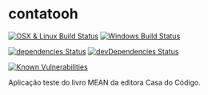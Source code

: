# contatooh

[![OSX & Linux Build Status](https://img.shields.io/travis/raulpereira/contatooh/master.svg?style=flat&label=OSX%20%26%20Linux%20build)](https://travis-ci.org/raulpereira/contatooh) [![Windows Build Status](https://img.shields.io/appveyor/ci/raulpereira/contatooh/master.svg?style=flat&label=Windows%20build)](https://ci.appveyor.com/project/raulpereira/contatooh)

[![dependencies Status](https://david-dm.org/raulpereira/contatooh/status.svg)](https://david-dm.org/raulpereira/contatooh) [![devDependencies Status](https://david-dm.org/raulpereira/contatooh/dev-status.svg)](https://david-dm.org/raulpereira/contatooh?type=dev)

[![Known Vulnerabilities](https://snyk.io/test/github/raulpereira/contatooh/badge.svg)](https://snyk.io/test/github/raulpereira/contatooh)

Aplicação teste do livro MEAN da editora Casa do Código.
